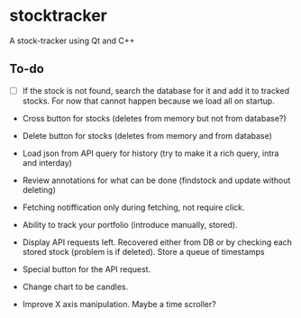 # stocktracker
A stock-tracker using Qt and C++


## To-do
- [ ] If the stock is not found, search the database for it and add it to tracked stocks. For now that cannot happen because we load all on startup.


- Cross button for stocks (deletes from memory but not from database?)
- Delete button for stocks (deletes from memory and from database)

- Load json from API query for history (try to make it a rich query, intra and interday)
- Review annotations for what can be done (findstock and update without deleting)
- Fetching notiffication only during fetching, not require click.
- Ability to track your portfolio (introduce manually, stored).
- Display API requests left. Recovered either from DB or by checking each stored stock (problem is if deleted). Store a queue of timestamps
- Special button for the API request.
- Change chart to be candles.
- Improve X axis manipulation. Maybe a time scroller?